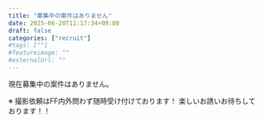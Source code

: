 ```yaml
---
title: "募集中の案件はありません"
date: 2025-06-20T11:17:34+09:00
draft: false
categories: ["recruit"]
#tags: [""]
#featureimage: ""
#externalUrl: ""
---
```


現在募集中の案件はありません。

※ 撮影依頼はFF内外問わず随時受け付けております！ 楽しいお誘いお待ちしております！！